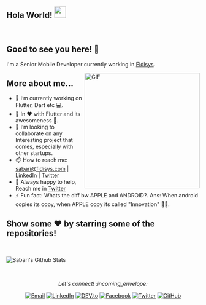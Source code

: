 ## Hola World! <img src="https://raw.githubusercontent.com/iampavangandhi/iampavangandhi/master/gifs/Hi.gif" width="30px"></h2>

<br />

## Good to see you here! 🤩

I'm a Senior Mobile Developer currently working in [Fidisys](https://www.linkedin.com/company/fidisys).

<img align="right" alt="GIF" width="300px" height="300px" src="https://media.giphy.com/media/13HBDT4QSTpveU/giphy.gif" />

## More about me...

- 🔭 I’m currently working on Flutter, Dart etc 💻.
- 🌱 In ♥️ with Flutter and its awesomeness 🚀.
- 👯 I’m looking to collaborate on any Interesting project that comes, especially with other startups.
- 📫 How to reach me: sabari@fidisys.com | [LinkedIn](https://www.linkedin.com/in/sabarinathan-in/) | [Twitter](https://twitter.com/nathansdev)
- 💬 Always happy to help, Reach me in [Twitter](https://twitter.com/nathansdev)
- ⚡  Fun fact: Whats the diff bw APPLE and ANDROID?. Ans: When android copies its copy, when APPLE copy its called "Innovation" 👨‍💻.

## Show some ❤️ by starring some of the repositories!

<br />


![Sabari's Github Stats](https://github-readme-stats.vercel.app/api?username=nathansdev&show_icons=true&title_color=fff&icon_color=79ff97&text_color=9f9f9f&bg_color=151515)

<br />

<p align="center"> 
  <i> Let's connect! :incoming_envelope: </i>
</p>

<p align="center">
<a href="mailto:sabari@fidisys.com" target="_blank"><img src="https://img.shields.io/badge/-Gmail-c14438?style=flat-square&logo=Gmail&logoColor=white" alt="Email"></a>
<a href="https://www.linkedin.com/in/sabarinathan-in/" target="_blank"><img src="https://img.shields.io/badge/LinkedIn-%230077B5.svg?&style=flat-square&logo=linkedin&logoColor=white" alt="LinkedIn"></a>
<a href="https://dev.to/nathansdev" target="_blank"><img src="https://img.shields.io/badge/DEV-%230A0A0A.svg?&style=flat-square&logo=DEV.to&logoColor=white" alt="DEV.to"></a>
<a href="https://www.facebook.com/sabari.nathan.441" target="_blank"><img src="https://img.shields.io/badge/Facebook-%231877F2.svg?&style=flat-square&logo=facebook&logoColor=white" alt="Facebook"></a>
<a href="https://twitter.com/nathansdev" target="_blank"><img src="https://img.shields.io/badge/-Twitter-1ca0f1?style=flat-square&labelColor=1ca0f1&logo=twitter&logoColor=white" alt="Twitter"></a>
<a href="https://github.com/nathansdev/" target="_blank"><img src="https://img.shields.io/badge/-GitHub-181717?style=flat-square&logo=github" alt="GitHub"></a>
</p> 
